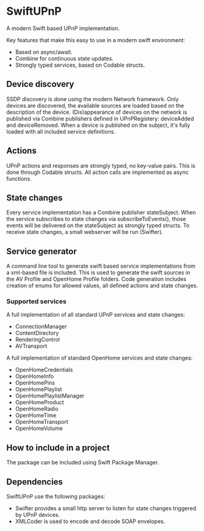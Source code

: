 # SwiftUPnP
A modern Swift based UPnP implementation.

Key features that make this easy to use in a modern swift environment:
- Based on async/await.
- Combine for continuous state updates.
- Strongly typed services, based on Codable structs.

## Device discovery
SSDP discovery is done using the modern Network framework. Only devices are discovered, the available sources are loaded
based on the description of the device.
(Dis)appearance of devices on the network is published via Combine publishers defined in UPnPRegistery: deviceAdded and deviceRemoved. When a device is published on the subject, it's fully loaded with all included service definitions.

## Actions
UPnP actions and responses are strongly typed, no key-value pairs. This is done through Codable structs. All action calls are implemented as async functions.

## State changes
Every service implementation has a Combine publisher stateSubject. When the service subscribes to state changes via subscribeToEvents(), those events will be delivered on the stateSubject as strongly typed structs.
To receive state changes, a small webserver will be run (Swifter).

## Service generator
A command line tool to generate swift based service implementations from a xml-based <scdp> file is included. This is used to generate
the swift sources in the AV Profile and OpenHome Profile folders.
Code generation includes creation of enums for allowed values, all defined actions and state changes.

### Supported services
A full implementation of all standard UPnP services and state changes:
- ConnectionManager
- ContentDirectory
- RenderingControl
- AVTransport

A full implementation of standard OpenHome services and state changes:
- OpenHomeCredentials
- OpenHomeInfo
- OpenHomePins
- OpenHomePlaylist
- OpenHomePlaylistManager
- OpenHomeProduct
- OpenHomeRadio
- OpenHomeTime
- OpenHomeTransport
- OpenHomeVolume

## How to include in a project
The package can be included using Swift Package Manager.

## Dependencies
SwiftUPnP use the following packages:
- Swifter provides a small http server to listen for state changes triggered by UPnP devices.
- XMLCoder is used to encode and decode SOAP envelopes.
